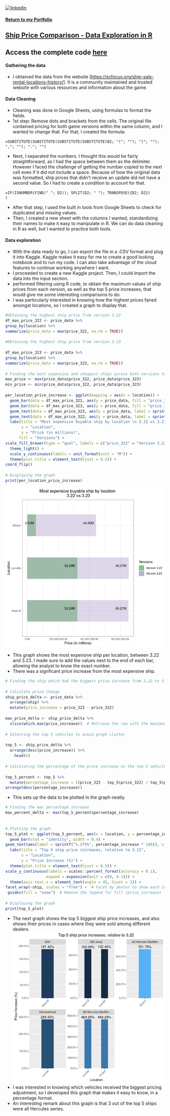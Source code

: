 
[![linkedin](https://img.shields.io/badge/linkedin-0A66C2?style=for-the-badge&logo=linkedin&logoColor=white)](https://www.linkedin.com/in/matheus-perches/)

#### [Return to my Portfolio](https://github.com/matheusperches/matheusperches.github.io) 

## [Ship Price Comparison - Data Exploration in R]([https://github.com/matheusperches/PlaygroundProj](https://github.com/matheusperches/sc_ship_prices_322_323))

## Access the complete code [here](https://github.com/matheusperches/sc_ship_prices_322_323/blob/main/star-citizen-ship-list-data-exploration-3-23.ipynb)

#### Gathering the data 
- I obtained the data from the website [https://scfocus.org/ship-sale-rental-locations-history/]. It is a community maintained and trusted website with various resources and information about the game.

#### Data Cleaning

- Cleaning was done in Google Sheets, using formulas to format the fields.
- 1st step: Remove dots and brackets from the cells. The original file contained pricing for both game versions within the same column, and I wanted to change that.
For that, I created the formula:
```
=SUBSTITUTE(SUBSTITUTE(SUBSTITUTE(SUBSTITUTE(B2; "("; ""); ")"; ""); ","; ""); "."; "")
```
- Next, I separated the numbers. I thought this would be fairly straightforward, as I had the space between them as the delimiter. However I faced the challenge of getting the number copied to the next cell even if it did not include a space. Because of how the original data was formatted, ship prices that didn't receive an update did not have a second value. So I had to create a condition to account for that.
```
=IF(ISNUMBER(FIND(" "; D2)); SPLIT(D2; " "); TRANSPOSE({D2; D2})
)
```
- After that step, I used the built in tools from Google Sheets to check for duplicated and missing values.
- Then, I created a new sheet with the columns I wanted, standardizing their names to make it easy to manipulate in R. We can do data cleaning in R as well, but I wanted to practice both tools. 

#### Data exploration
- With the data ready to go, I can export the file in a .CSV format and plug it into Kaggle. Kaggle makes it easy for me to create a good looking notebook and to run my code. I can also take advantage of the cloud features to continue working anywhere I want.
- I proceeded to create a new Kaggle project. Then, I could import the data into the input section.
- performed filtering using R code, to obtain the maximum values of ship prices from each version, as well as the top 5 price increases, that would give me some interesting comparisons to do.
- I was particularly interested in knowing how the highest prices faired amongst locations, so I created a graph to display that.

```R
#Obtaining the highest ship price from version 3.22 
df_max_price_322 <- price_data %>%
group_by(location) %>%
summarize(price_data = max(price_322, na.rm = TRUE))

#Obtaining the highest ship price from version 3.23

df_max_price_323 <- price_data %>%
group_by(location) %>%
summarize(price_data = max(price_323, na.rm = TRUE))

# Finding the most expensive and cheapest ships across both versions to scale the graph.
max_price <- max(price_data$price_322, price_data$price_323)
min_price <- min(price_data$price_322, price_data$price_323)

per_location_price_increase <- ggplot(mapping = aes(x = location)) +
  geom_bar(data = df_max_price_322, aes(y = price_data, fill = "price_322"), width = 0.5, stat = 'identity') +
  geom_bar(data = df_max_price_323, aes(y = price_data, fill = "price_323"), width = 0.5, stat = 'identity', alpha = 0.5) +
  geom_text(data = df_max_price_323, aes(y = price_data, label = sprintf("%.2fM", price_data / 1000000)), vjust = -0.5, hjust = 1.2, size = 3.5, color = "black") +
  geom_text(data = df_max_price_322, aes(y = price_data, label = sprintf("%.2fM", price_data / 1000000)), vjust = -0.5, hjust = 1.2, size = 3.5, color = "black") +
  labs(title = "Most expensive buyable ship by location \n 3.22 vs 3.23",
       x = "Location",
       y = "Price (in millions)",
      fill = "Versions") +
scale_fill_brewer(type = "qual", labels = c("price_322" = "Version 3.22", "price_323" = "Version 3.23")) +
  theme_light() +
  scale_y_continuous(labels = unit_format(unit = "M")) +
  theme(plot.title = element_text(hjust = 0.5)) +
coord_flip()

# Displaying the graph
print(per_location_price_increase)
```

![Most Expensive buyable ship per location](https://raw.githubusercontent.com/matheusperches/sc_ship_prices_322_323/main/per_location_price_increase.png)
- This graph shows the most expensive ship per location, between 3.22 and 3.23. I made sure to add the values next to the end of each bar, allowing the analyst to know the exact number.
- There was a signficant price increase from the most expensive ship.

```R
# Finding the ship which had the biggest price increase from 3.22 to 3.23 

# Calculate price change
ship_price_delta <- price_data %>%
  arrange(ship) %>%
  mutate(price_increase = price_323 - price_322)

max_price_delta <- ship_price_delta %>%
  slice(which.max(price_increase))  # Retrieve the row with the maximum price increase

# Selecting the top 5 vehicles to avoid graph clutter

top_5 <- ship_price_delta %>%
  arrange(desc(price_increase)) %>%
    head(6)

# Calculating the percentage of the price increase on the top 5 vehicles

top_5_percent <- top_5 %>%
  mutate(percentage_increase = ((price_323 - top_5$price_322) / top_5$price_322 * 100) / 100)  %>%
arrange(desc(percentage_increase))
```

- This sets up the data to be plotted in the graph neatly.

```R
# Finding the max percentage increase
max_percent_delta <- max(top_5_percent$percentage_increase)


# Plotting the graph
top_5_plot <- ggplot(top_5_percent, aes(x = location, y = percentage_increase, fill = percentage_increase)) +
  geom_bar(stat = "identity", width = 0.4) +
geom_text(aes(label = sprintf("%.2f%%", percentage_increase * 100)), vjust = -0.5) + # Add labels at the top of each bar
  labs(title = "Top 5 ship price increases, relative to 3.22",
       x = "Location",
       y = "Price Increase (%)") +
  theme(plot.title = element_text(hjust = 0.5)) +
scale_y_continuous(labels = scales::percent_format(accuracy = 0.1),
                  expand = expansion(mult = c(0, 0.1))) +
  theme(axis.text.x = element_text(angle = 45, hjust = 1)) + 
facet_wrap(~ship, scales = "free") +  # Facet by dealer to show each instance separately
 guides(fill = "none")  # Remove the legend for fill (price_increase)

# Displaying the graph
print(top_5_plot)
```
- The next graph shows the top 5 biggest ship price increases, and also shows their prices in cases where they were sold among different dealers.
![Top 5 ship price increase](https://raw.githubusercontent.com/matheusperches/sc_ship_prices_322_323/main/top_5_price_increase.png)
- I was interested in knowing which vehicles received the biggest pricing adjustment, so I developed this graph that makes it easy to know, in a percentage format.
- An interesting remark about this graph is that 3 out of the top 5 ships were all Hercules series.
